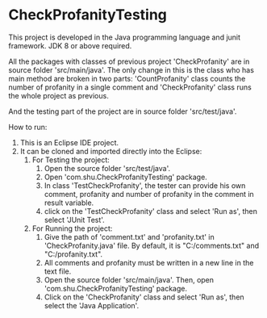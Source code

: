 # CheckProfanityTesting

This project is developed in the Java programming language and junit framework. JDK 8 or above required.

All the packages with classes of previous project 'CheckProfanity' are in source folder 'src/main/java'. The only change in this is the class who has main method are broken in two parts: 'CountProfanity' class counts the number of profanity in a single comment and 'CheckProfanity' class runs the whole project as previous.

And the testing part of the project are in source folder 'src/test/java'.

How to run:
1. This is an Eclipse IDE project.
2. It can be cloned and imported directly into the Eclipse:
    1. For Testing the project:
        1. Open the source folder 'src/test/java'.
        2. Open 'com.shu.CheckProfanityTesting' package.
        3. In class 'TestCheckProfanity', the tester can provide his own comment, profanity and number of profanity in the comment in result variable.
        4. click on the 'TestCheckProfanity' class and select 'Run as', then select 'JUnit Test'.
    2. For Running the project:
        1. Give the path of 'comment.txt' and 'profanity.txt' in 'CheckProfanity.java' file. By default, it is "C:/comments.txt" and "C:/profanity.txt".
        2. All comments and profanity must be written in a new line in the text file.
        3. Open the source folder 'src/main/java'. Then, open 'com.shu.CheckProfanityTesting' package.
        3. Click on the 'CheckProfanity' class and select 'Run as', then select the 'Java Application'.

